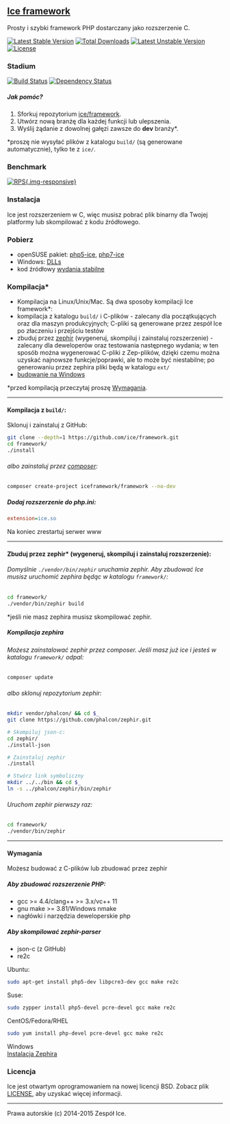 ## [Ice framework](http://www.iceframework.org)
Prosty i szybki framework PHP dostarczany jako rozszerzenie C.

[![Latest Stable Version](https://poser.pugx.org/iceframework/framework/v/stable.svg)](https://packagist.org/packages/iceframework/framework) [![Total Downloads](https://poser.pugx.org/iceframework/framework/downloads.svg)](https://packagist.org/packages/iceframework/framework) [![Latest Unstable Version](https://poser.pugx.org/iceframework/framework/v/unstable.svg)](https://packagist.org/packages/iceframework/framework) [![License](https://poser.pugx.org/iceframework/framework/license.svg)](https://packagist.org/packages/iceframework/framework)

### Stadium
[![Build Status](https://travis-ci.org/ice/framework.svg?branch=dev)](https://travis-ci.org/ice/framework)
[![Dependency Status](https://www.versioneye.com/user/projects/54d4f6963ca0840b19000383/badge.svg?style=flat)](https://www.versioneye.com/user/projects/54d4f6963ca0840b19000383)

##### Jak pomóc?
1. Sforkuj repozytorium [ice/framework](https://github.com/ice/framework).
2. Utwórz nową branżę dla każdej funkcji lub ulepszenia.
3. Wyślij żądanie z dowolnej gałęzi zawsze do **dev** branży*.

*proszę nie wysyłać plików z katalogu `build/` (są generowane automatycznie), tylko te z `ice/`.

### Benchmark
[![RPS](/img/doc/benchmark.jpg){.img-responsive}](/doc/introduction/benchmark)

### Instalacja
Ice jest rozszerzeniem w C, więc musisz pobrać plik binarny dla Twojej platformy lub skompilować z kodu źródłowego.

### Pobierz
* openSUSE pakiet: [php5-ice](http://software.opensuse.org/package/php5-ice), [php7-ice](http://software.opensuse.org/package/php7-ice)
* Windows: [DLLs](http://www.iceframework.org/info/download)
* kod źródłowy [wydania stabilne](https://github.com/ice/framework/releases)

### Kompilacja*
* Kompilacja na Linux/Unix/Mac. Są dwa sposoby kompilacji Ice framework*:
 * kompilacja z katalogu `build/` i C-plików - zalecany dla początkujących oraz dla maszyn produkcyjnych; C-pliki są generowane przez zespół Ice po złaczeniu i przejściu testów
 * zbuduj przez [zephir](https://github.com/ice/zephir) (wygeneruj, skompiluj i zainstaluj rozszerzenie) - zalecany dla deweloperów oraz testowania następnego wydania; w ten sposób można wygenerować C-pliki z Zep-plików, dzięki czemu można uzyskać najnowsze funkcje/poprawki, ale to może być niestabilne; po generowaniu przez zephira pliki będą w katalogu `ext/`
* [budowanie na Windows](http://www.iceframework.org//doc/introduction/windows)

*przed kompilacją przeczytaj proszę [Wymagania](#requirements).

***

#### Kompilacja z `build/`:
Sklonuj i zainstaluj z GitHub:
```sh
git clone --depth=1 https://github.com/ice/framework.git
cd framework/
./install
```

###### albo zainstaluj przez [composer](https://getcomposer.org/):
```sh
composer create-project iceframework/framework --no-dev
```

##### Dodaj rozszerzenie do php.ini:
```ini
extension=ice.so
```

Na koniec zrestartuj serwer www

***

#### Zbuduj przez zephir* (wygeneruj, skompiluj i zainstaluj rozszerzenie):
###### Domyślnie `./vendor/bin/zephir` uruchamia zephir. Aby zbudować Ice musisz uruchomić zephira będąc w katalogu `framework/`:
```sh
cd framework/
./vendor/bin/zephir build
```

*jeśli nie masz zephira musisz skompilować zephir.

##### Kompilacja zephira
###### Możesz zainstalować zephir przez composer. Jeśli masz już ice i jesteś w katalogu `framework/` odpal:
```sh
composer update
```

###### albo sklonuj repozytorium zephir:
```sh
mkdir vendor/phalcon/ && cd $_
git clone https://github.com/phalcon/zephir.git

# Skompiluj json-c:
cd zephir/
./install-json

# Zainstaluj zephir
./install

# Stwórz link symboliczny
mkdir ../../bin && cd $_
ln -s ../phalcon/zephir/bin/zephir
```

###### Uruchom zephir pierwszy raz:
```sh
cd framework/
./vendor/bin/zephir
```

***

#### Wymagania
Możesz budować z C-plików lub zbudować przez zephir

##### Aby zbudować rozszerzenie PHP:
* gcc >= 4.4/clang++ >= 3.x/vc++ 11
* gnu make >= 3.81/Windows nmake
* nagłówki i narzędzia deweloperskie php

##### Aby skompilować zephir-parser
* json-c (z GitHub)
* re2c

Ubuntu:
```sh
sudo apt-get install php5-dev libpcre3-dev gcc make re2c
```

Suse:
```sh
sudo zypper install php5-devel pcre-devel gcc make re2c
```

CentOS/Fedora/RHEL
```sh
sudo yum install php-devel pcre-devel gcc make re2c
```

Windows  
[Instalacja Zephira](https://github.com/phalcon/zephir/blob/master/WINDOWS.md)

### Licencja
Ice jest otwartym oprogramowaniem na nowej licencji BSD. Zobacz plik [LICENSE](http://www.iceframework.org/license), aby uzyskać więcej informacji.

***
Prawa autorskie (c) 2014-2015 Zespół Ice.